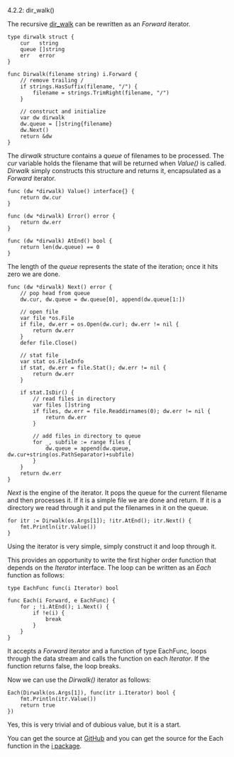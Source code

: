 4.2.2: dir_walk()

The recursive [dir_walk](http://higherordergo.blogspot.com/2013/07/15-applications-and-variations-of.html) can be rewritten as an *Forward* iterator. 

    type dirwalk struct {
        cur   string
        queue []string
        err   error
    }
    
    func Dirwalk(filename string) i.Forward {
        // remove trailing /
        if strings.HasSuffix(filename, "/") {
            filename = strings.TrimRight(filename, "/")
        }
        
        // construct and initialize
        var dw dirwalk
        dw.queue = []string{filename}
        dw.Next()
        return &dw
    }

The *dirwalk* structure contains a *queue* of filenames to be processed. The *cur* variable holds the filename that will be returned when *Value()* is called. *Dirwalk* simply constructs this structure and returns it, encapsulated as a *Forward* iterator.

    func (dw *dirwalk) Value() interface{} {
        return dw.cur
    }
    
    func (dw *dirwalk) Error() error {
        return dw.err
    }
    
    func (dw *dirwalk) AtEnd() bool {
        return len(dw.queue) == 0
    }

The length of the *queue* represents the state of the iteration; once it hits zero we are done.

    func (dw *dirwalk) Next() error {
        // pop head from queue
        dw.cur, dw.queue = dw.queue[0], append(dw.queue[1:])
    
        // open file
        var file *os.File
        if file, dw.err = os.Open(dw.cur); dw.err != nil {
            return dw.err
        }
        defer file.Close()
    
        // stat file
        var stat os.FileInfo
        if stat, dw.err = file.Stat(); dw.err != nil {
            return dw.err
        }
    
        if stat.IsDir() {
            // read files in directory
            var files []string
            if files, dw.err = file.Readdirnames(0); dw.err != nil {
                return dw.err
            }
    
            // add files in directory to queue
            for _, subfile := range files {
                dw.queue = append(dw.queue, dw.cur+string(os.PathSeparator)+subfile)
            }
        }
        return dw.err
    }

*Next* is the engine of the iterator. It pops the queue for the current filename and then processes it. If it is a simple file we are done and return. If it is a directory we read through it and put the filenames in it on the queue.

    for itr := Dirwalk(os.Args[1]); !itr.AtEnd(); itr.Next() {
        fmt.Println(itr.Value())
    }

Using the iterator is very simple, simply construct it and loop through it. 

This provides an opportunity to write the first higher order function that depends on the *Iterator* interface. The loop can be written as an *Each* function as follows:

    type EachFunc func(i Iterator) bool
    
    func Each(i Forward, e EachFunc) {
        for ; !i.AtEnd(); i.Next() {
            if !e(i) {
                break
            }
        }
    }

It accepts a *Forward* iterator and a function of type EachFunc, loops through the data stream and calls the function on each *Iterator*. If the function returns false, the loop breaks.

Now we can use the *Dirwalk()* iterator as follows:

    Each(Dirwalk(os.Args[1]), func(itr i.Iterator) bool {
        fmt.Println(itr.Value())
        return true
    })

Yes, this is very trivial and of dubious value, but it is a start.

You can get the source at [GitHub](https://github.com/mg/hog/blob/master/c4/dirwalk.go) and you can get the source for the Each function in the [i package](https://github.com/mg/i/blob/master/each.go).